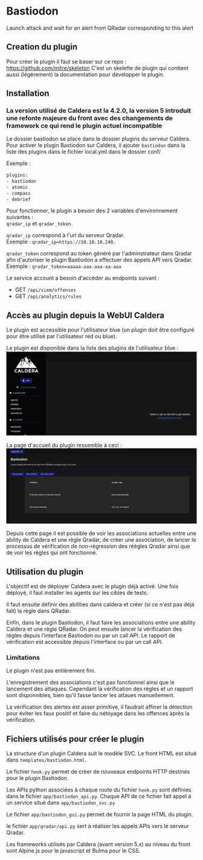
# Bastiodon

Launch attack and wait for an alert from QRadar corresponding to this alert

## Creation du plugin

Pour créer le plugin il faut se baser sur ce repo : https://github.com/mitre/skeleton
C'est un skelette de plugin qui contient aussi (légèrement) la documentation pour développer le plugin. 

## Installation

### La version utilisé de Caldera est la 4.2.0, la version 5 introduit une refonte majeure du front avec des changements de framework ce qui rend le plugin actuel incompatible

Le dossier bastiodon se place dans le dossier plugins du serveur Caldera.  
Pour activer le plugin Bastiodon sur Caldera, il ajouter `bastiodon` dans la liste des plugins dans le fichier local.yml dans le dossier conf/  

Exemple :  

```
plugins:
- bastiodon
- atomic
- compass
- debrief
```

Pour fonctionner, le plugin a besoin des 2 variables d'environnement suivantes :  
`qradar_ip` et `qradar_token`.  
  

`qradar_ip` correspond à l'url du serveur Qradar.  
Exemple : `qradar_ip=https://10.10.10.240`.  
  

`qradar_token` correspond au token généré par l'adminstrateur dans Qradar afin d'autoriser le plugin Bastiodon a effectuer des appels API vers Qradar.  
Exemple : `qradar_token=aaaaa-aaa-aaa-aa-aaa`

Le service account a besoin d'accèder au endpoints suivant :
- GET `/api/siem/offenses`
- GET `/api/analytics/rules`
  
## Accès au plugin depuis la WebUI Caldera

Le plugin est accessible pour l'utilisateur blue (un plugin doit être configuré pour être utilisé par l'utilisateur red ou blue).  

Le plugin est disponible dans la liste des plugins de l'utilisateur blue :
![Accueil blue team](./img/pluginList.png)


La page d'accueil du plugin ressemble à ceci :
![Accueil plugin](./img/accueilPlugin.png)


Depuis cette page il est possible de voir les associations actuelles entre une ability de Caldera et une règle Qradar, de créer une association, de lancer le processus de vérification de non-régression des réègles Qradar ainsi que de voir les règles qui ont fonctionné.

## Utilisation du plugin

L'objectif est de déployer Caldera avec le plugin déjà activé. Une fois déployé, il faut installer les agents sur les cibles de tests.

Il faut ensuite définir des abilities dans caldera et créer (si ce n'est pas déjà fait) la règle dans QRadar.

Enfin, dans le plugin Bastiodon, il faut faire les associations entre une ability Caldera et une règle QRadar. On peut ensuite lancer la vérification des règles depuis l'interface Bastiodon ou par un call API.
Le rapport de vérification est accessible depuis l'interface ou par un call API.

### Limitations

Le plugin n'est pas entièrement fini.

L'enregistrement des associations c'est pas fonctionnel ainsi que le lancement des attaques.
Cependant la vérification des règles et un rapport sont disponnibles, bien qu'il fasse lancer les attaues manuellement.

La vérification des alertes est asser primitive, il faudrait affiner la détection pour éviter les faux positif et faire du nétoyage dans les offences après la vérification.

## Fichiers utilisés pour créer le plugin

La structure d'un plugin Caldera suit le modèle SVC.
Le front HTML est situé dans `templates/bastiodon.html`.

Le fichier `hook.py` permet de créer de nouveaux endpoints HTTP destinés pour le plugin Bastiodon.  

Les APIs python associées à chaque route du fichier `hook.py` sont définies dans le fichier `app/bastiodon_api.py`. Chaque API de ce fichier fait appel à un service situé dans `app/bastiodon_svc.py`

Le fichier `app/bastiodon_gui.py` permet de fournir la page HTML du plugin.  

le fichier `app/qradar/api.py` sert à réaliser les appels APIs vers le serveur Qradar.

Les frameworks utilisés par Caldera (avant version 5.x) au niveau du front sont Alpine.js pour le javascript et Bulma pour le CSS.
